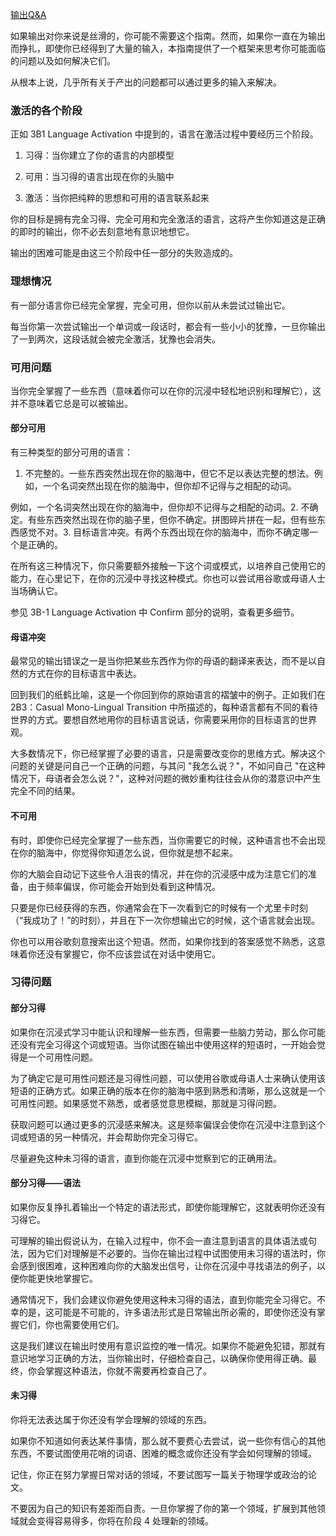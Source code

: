 [输出Q&A](https://refold.la/roadmap/stage-3/b/output-troubleshooting)

如果输出对你来说是丝滑的，你可能不需要这个指南。然而，如果你一直在为输出而挣扎，即使你已经得到了大量的输入，本指南提供了一个框架来思考你可能面临的问题以及如何解决它们。

从根本上说，几乎所有关于产出的问题都可以通过更多的输入来解决。

### 激活的各个阶段

正如 3B1 Language Activation 中提到的，语言在激活过程中要经历三个阶段。

1. 习得：当你建立了你的语言的内部模型

2. 可用：当习得的语言出现在你的头脑中

3. 激活：当你把纯粹的思想和可用的语言联系起来

你的目标是拥有完全习得、完全可用和完全激活的语言，这将产生你知道这是正确的即时的输出，你不必去刻意地有意识地想它。

输出的困难可能是由这三个阶段中任一部分的失败造成的。

### 理想情况

有一部分语言你已经完全掌握，完全可用，但你以前从未尝试过输出它。

每当你第一次尝试输出一个单词或一段话时，都会有一些小小的犹豫，一旦你输出了一到两次，这段话就会被完全激活，犹豫也会消失。

### 可用问题

当你完全掌握了一些东西（意味着你可以在你的沉浸中轻松地识别和理解它），这并不意味着它总是可以被输出。

#### 部分可用

有三种类型的部分可用的语言：

1. 不完整的。一些东西突然出现在你的脑海中，但它不足以表达完整的想法。例如，一个名词突然出现在你的脑海中，但你却不记得与之相配的动词。

例如，一个名词突然出现在你的脑海中，但你却不记得与之相配的动词。2. 不确定。有些东西突然出现在你的脑子里，但你不确定。拼图碎片拼在一起，但有些东西感觉不对。3. 目标语言冲突。有两个东西出现在你的脑海中，而你不确定哪一个是正确的。

在所有这三种情况下，你只需要额外接触一下这个词或模式，以培养自己使用它的能力，在心里记下，在你的沉浸中寻找这种模式。你也可以尝试用谷歌或母语人士当场确认它。

参见 3B-1 Language Activation 中 Confirm 部分的说明，查看更多细节。

#### 母语冲突

最常见的输出错误之一是当你把某些东西作为你的母语的翻译来表达，而不是以自然的方式在你的目标语言中表达。

回到我们的纸鹤比喻，这是一个你回到你的原始语言的褶皱中的例子。正如我们在 2B3：Casual Mono-Lingual Transition 中所描述的，每种语言都有不同的看待世界的方式。要想自然地用你的目标语言说话，你需要采用你的目标语言的世界观。

大多数情况下，你已经掌握了必要的语言，只是需要改变你的思维方式。解决这个问题的关键是问自己一个正确的问题，与其问 "我怎么说？"，不如问自己 "在这种情况下，母语者会怎么说？"，这种对问题的微妙重构往往会从你的潜意识中产生完全不同的结果。

#### 不可用

有时，即使你已经完全掌握了一些东西，当你需要它的时候，这种语言也不会出现在你的脑海中，你觉得你知道怎么说，但你就是想不起来。

你的大脑会自动记下这些令人沮丧的情况，并在你的沉浸感中成为注意它们的准备，由于频率偏误，你可能会开始到处看到这种情况。

只要是你已经获得的东西，你通常会在下一次看到它的时候有一个尤里卡时刻（“我成功了！”的时刻），并且在下一次你想输出它的时候，这个语言就会出现。

你也可以用谷歌刻意搜索出这个短语。然而，如果你找到的答案感觉不熟悉，这意味着你还没有掌握它，你不应该尝试在对话中使用它。

### 习得问题

#### 部分习得

如果你在沉浸式学习中能认识和理解一些东西，但需要一些脑力劳动，那么你可能还没有完全习得这个词或短语。当你试图在输出中使用这样的短语时，一开始会觉得是一个可用性问题。

为了确定它是可用性问题还是习得性问题，可以使用谷歌或母语人士来确认使用该短语的正确方式。如果正确的版本在你的脑海中感到熟悉和清晰，那么这就是一个可用性问题。如果感觉不熟悉，或者感觉意思模糊，那就是习得问题。

获取问题可以通过更多的沉浸感来解决。这是频率偏误会使你在沉浸中注意到这个词或短语的另一种情况，并会帮助你完全习得它。

尽量避免这种未习得的语言，直到你能在沉浸中觉察到它的正确用法。

#### 部分习得——语法

如果你反复挣扎着输出一个特定的语法形式，即使你能理解它，这就表明你还没有习得它。

可理解的输出假说认为，在输入过程中，你不会一直注意到语言的具体语法或句法，因为它们对理解是不必要的。当你在输出过程中试图使用未习得的语法时，你会感到很困难，这种困难向你的大脑发出信号，让你在沉浸中寻找语法的例子，以便你能更快地掌握它。

通常情况下，我们会建议你避免使用这种未习得的语法，直到你能完全习得它。不幸的是，这可能是不可能的，许多语法形式是日常输出所必需的，即使你还没有掌握它们，你也需要使用它们。

这是我们建议在输出时使用有意识监控的唯一情况。如果你不能避免犯错，那就有意识地学习正确的方法，当你输出时，仔细检查自己，以确保你使用得正确。最终，你会掌握这种语法，你就不需要再检查自己了。

#### 未习得

你将无法表达属于你还没有学会理解的领域的东西。

如果你不知道如何表达某件事情，那么就不要费心去尝试，说一些你有信心的其他东西，不要试图使用花哨的词语、困难的概念或你还没有学会如何理解的领域。

记住，你正在努力掌握日常对话的领域，不要试图写一篇关于物理学或政治的论文。

不要因为自己的知识有差距而自责。一旦你掌握了你的第一个领域，扩展到其他领域就会变得容易得多，你将在阶段 4 处理新的领域。